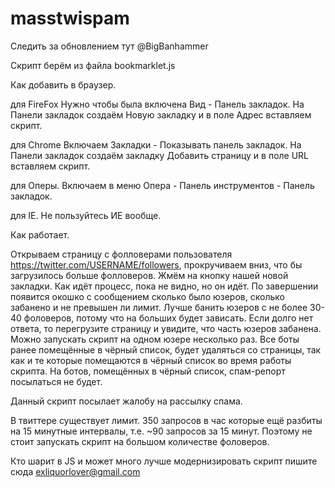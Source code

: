 masstwispam
===========
Следить за обновлением тут @BigBanhammer

Скрипт берём из файла bookmarklet.js

Как добавить в браузер.

для FireFox
Нужно чтобы была включена Вид - Панель закладок. На Панели закладок создаём Новую закладку и в поле Адрес вставляем скрипт.
 
для Chrome
Включаем Закладки - Показывать панель закладок. На Панели закладок создаём закладку Добавить страницу и в поле URL вставляем скрипт.
 
для Оперы.
Включаем в меню Опера - Панель инструментов - Панель закладок. 
 
для IE.
Не пользуйтесь ИЕ вообще.
 
 
Как работает.

Открываем страницу с фолловерами пользователя https://twitter.com/USERNAME/followers, прокручиваем вниз, что бы загрузилось больше фолловеров. Жмём на кнопку нашей новой закладки. Как идёт процесс, пока не видно, но он идёт. По завершении появится окошко с сообщением сколько было юзеров, сколько забанено и не превышен ли лимит. Лучше банить юзеров с не более 30-40 фоловеров, потому что на больших будет зависать. Если долго нет ответа, то перегрузите страницу и увидите, что часть юзеров забанена. Можно запускать скрипт на одном юзере несколько раз. Все боты ранее помещённые в чёрный список, будет удаляться со страницы, так как и те которые помещаются в чёрный список во время работы скрипта. На ботов, помещённых в чёрный список, спам-репорт посылаться не будет.
 
Данный скрипт посылает жалобу на рассылку спама.
 
В твиттере существует лимит. 350 запросов в час которые ещё разбиты на 15 минутные интервалы, т.е. ~90 запросов за 15 минут. Поэтому не стоит запускать скрипт на большом количестве фоловеров.
 
Кто шарит в JS и может много лучше модернизировать скрипт пишите сюда exliquorlover@gmail.com

